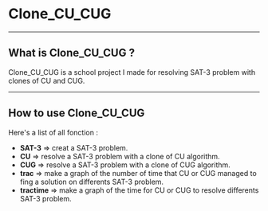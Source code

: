 # Clone_CU_CUG
***
## What is Clone_CU_CUG ?
Clone_CU_CUG is a school project I made for resolving SAT-3 problem with clones of CU and CUG.
***
## How to use Clone_CU_CUG
Here's a list of all fonction :
- **SAT-3** => creat a SAT-3 problem.
- **CU** => resolve a SAT-3 problem with a clone of CU algorithm.
- **CUG** => resolve a SAT-3 problem with a clone of CUG algorithm.
- **trac** => make a graph of the number of time that CU or CUG managed to fing a solution on differents SAT-3 problem.
- **tractime** => make a graph of the time for CU or CUG to resolve differents SAT-3 problem.
